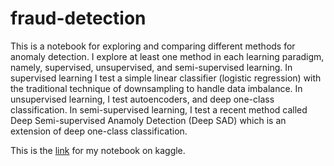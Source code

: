 # fraud-detection
This is a notebook for exploring and comparing different methods for anomaly detection. I explore at least one method in each learning paradigm, namely, supervised, unsupervised, and semi-supervised learning. In supervised learning I test a simple linear classifier (logistic regression) with the traditional technique of downsampling to handle data imbalance. In unsupervised learning, I test autoencoders, and deep one-class classification. In semi-supervised learning, I test a recent method called Deep Semi-supervised Anamoly Detection (Deep SAD) which is an extension of deep one-class classification. 

This is the [link](https://www.kaggle.com/mdorgham/fraud-detection-comparing-4-methods) for my notebook on kaggle.

